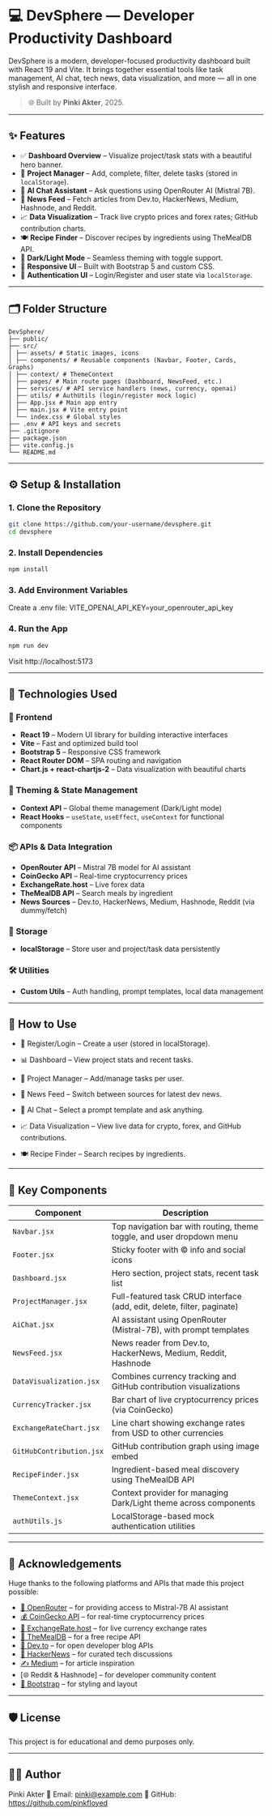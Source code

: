 # 💻 DevSphere — Developer Productivity Dashboard

DevSphere is a modern, developer-focused productivity dashboard built with React 19 and Vite. It brings together essential tools like task management, AI chat, tech news, data visualization, and more — all in one stylish and responsive interface.

> 🌐 Built by **Pinki Akter**, 2025.

---

## ✨ Features

- ✅ **Dashboard Overview** – Visualize project/task stats with a beautiful hero banner.
- 📂 **Project Manager** – Add, complete, filter, delete tasks (stored in `localStorage`).
- 🤖 **AI Chat Assistant** – Ask questions using OpenRouter AI (Mistral 7B).
- 📰 **News Feed** – Fetch articles from Dev.to, HackerNews, Medium, Hashnode, and Reddit.
- 📈 **Data Visualization** – Track live crypto prices and forex rates; GitHub contribution charts.
- 🍽️ **Recipe Finder** – Discover recipes by ingredients using TheMealDB API.
- 🌙 **Dark/Light Mode** – Seamless theming with toggle support.
- 🧭 **Responsive UI** – Built with Bootstrap 5 and custom CSS.
- 🔐 **Authentication UI** – Login/Register and user state via `localStorage`.

---

## 🗂️ Folder Structure

```text
DevSphere/
├── public/
├── src/
│ ├── assets/ # Static images, icons
│ ├── components/ # Reusable components (Navbar, Footer, Cards, Graphs)
│ ├── context/ # ThemeContext
│ ├── pages/ # Main route pages (Dashboard, NewsFeed, etc.)
│ ├── services/ # API service handlers (news, currency, openai)
│ ├── utils/ # AuthUtils (login/register mock logic)
│ ├── App.jsx # Main app entry
│ ├── main.jsx # Vite entry point
│ └── index.css # Global styles
├── .env # API keys and secrets
├── .gitignore
├── package.json
├── vite.config.js
└── README.md
```

---

## ⚙️ Setup & Installation

### 1. Clone the Repository
```bash
git clone https://github.com/your-username/devsphere.git
cd devsphere
```
### 2. Install Dependencies
```bash
npm install
```
### 3. Add Environment Variables
Create a .env file:
VITE_OPENAI_API_KEY=your_openrouter_api_key

### 4. Run the App
```bash
npm run dev
```
Visit http://localhost:5173

---

## 🧪 Technologies Used

### 🧱 Frontend
- **React 19** – Modern UI library for building interactive interfaces
- **Vite** – Fast and optimized build tool
- **Bootstrap 5** – Responsive CSS framework
- **React Router DOM** – SPA routing and navigation
- **Chart.js + react-chartjs-2** – Data visualization with beautiful charts

### 🌙 Theming & State Management
- **Context API** – Global theme management (Dark/Light mode)
- **React Hooks** – `useState`, `useEffect`, `useContext` for functional components

### 📦 APIs & Data Integration
- **OpenRouter API** – Mistral 7B model for AI assistant
- **CoinGecko API** – Real-time cryptocurrency prices
- **ExchangeRate.host** – Live forex data
- **TheMealDB API** – Search meals by ingredient
- **News Sources** – Dev.to, HackerNews, Medium, Hashnode, Reddit (via dummy/fetch)

### 💾 Storage
- **localStorage** – Store user and project/task data persistently

### 🛠 Utilities
- **Custom Utils** – Auth handling, prompt templates, local data management

---

## 🧠 How to Use
- 🔐 Register/Login – Create a user (stored in localStorage).

- 📊 Dashboard – View project stats and recent tasks.

- 📂 Project Manager – Add/manage tasks per user.

- 📰 News Feed – Switch between sources for latest dev news.

- 🤖 AI Chat – Select a prompt template and ask anything.

- 📈 Data Visualization – View live data for crypto, forex, and GitHub contributions.

- 🍽️ Recipe Finder – Search recipes by ingredients.

---

## 🧩 Key Components

| Component                 | Description                                                                 |
|---------------------------|-----------------------------------------------------------------------------|
| `Navbar.jsx`              | Top navigation bar with routing, theme toggle, and user dropdown menu       |
| `Footer.jsx`              | Sticky footer with © info and social icons                                  |
| `Dashboard.jsx`           | Hero section, project stats, recent task list                               |
| `ProjectManager.jsx`      | Full-featured task CRUD interface (add, edit, delete, filter, paginate)     |
| `AiChat.jsx`              | AI assistant using OpenRouter (Mistral-7B), with prompt templates            |
| `NewsFeed.jsx`            | News reader from Dev.to, HackerNews, Medium, Reddit, Hashnode               |
| `DataVisualization.jsx`   | Combines currency tracking and GitHub contribution visualizations           |
| `CurrencyTracker.jsx`     | Bar chart of live cryptocurrency prices (via CoinGecko)                     |
| `ExchangeRateChart.jsx`   | Line chart showing exchange rates from USD to other currencies              |
| `GitHubContribution.jsx`  | GitHub contribution graph using image embed                                 |
| `RecipeFinder.jsx`        | Ingredient-based meal discovery using TheMealDB API                         |
| `ThemeContext.jsx`        | Context provider for managing Dark/Light theme across components            |
| `authUtils.js`            | LocalStorage-based mock authentication utilities                            |

--- 
## 🙌 Acknowledgements

Huge thanks to the following platforms and APIs that made this project possible:

- [🔗 OpenRouter](https://openrouter.ai) – for providing access to Mistral-7B AI assistant
- [💰 CoinGecko API](https://www.coingecko.com) – for real-time cryptocurrency prices
- [💱 ExchangeRate.host](https://exchangerate.host) – for live currency exchange rates
- [🍲 TheMealDB](https://www.themealdb.com) – for a free recipe API
- [📰 Dev.to](https://dev.to) – for open developer blog APIs
- [🧵 HackerNews](https://news.ycombinator.com) – for curated tech discussions
- [✍️ Medium](https://medium.com) – for article inspiration
- [🌐 Reddit & Hashnode] – for developer community content
- [🎨 Bootstrap](https://getbootstrap.com) – for styling and layout

---


## 🛡️ License
This project is for educational and demo purposes only.

---

## 👩‍💻 Author
Pinki Akter
📧 Email: pinki@example.com
🔗 GitHub: https://github.com/pinkfloyed

